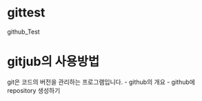 # gittest
github_Test

# gitjub의 사용방법
  git은 코드의 버전을 관리하는 프로그램입니다.
    - github의 개요
    - github에 repository 생성하기

